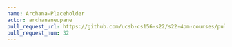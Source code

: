 ```yaml
---
name: Archana-Placeholder
actor: archananeupane
pull_request_url: https://github.com/ucsb-cs156-s22/s22-4pm-courses/pull/32
pull_request_num: 32
---
```

